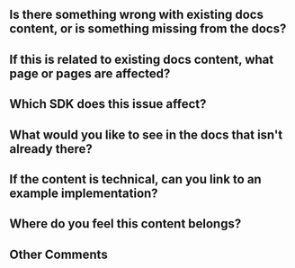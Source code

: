 ## Is there something wrong with existing docs content, or is something missing from the docs?

<!-- something is wrong with existing content OR something is missing from the docs -->

## If this is related to existing docs content, what page or pages are affected?

<!-- links to pages -->

## Which SDK does this issue affect?

<!-- Swift, Web, etc. -->

## What would you like to see in the docs that isn't already there?

<!-- ex. example of how to do X, warning about Y, official guidance on how to deal with Z -->

## If the content is technical, can you link to an example implementation?

<!-- link to a repo, or copy/pasted code that demonstrates the issue/solution -->

## Where do you feel this content belongs?

<!-- links to pages -->

## Other Comments
